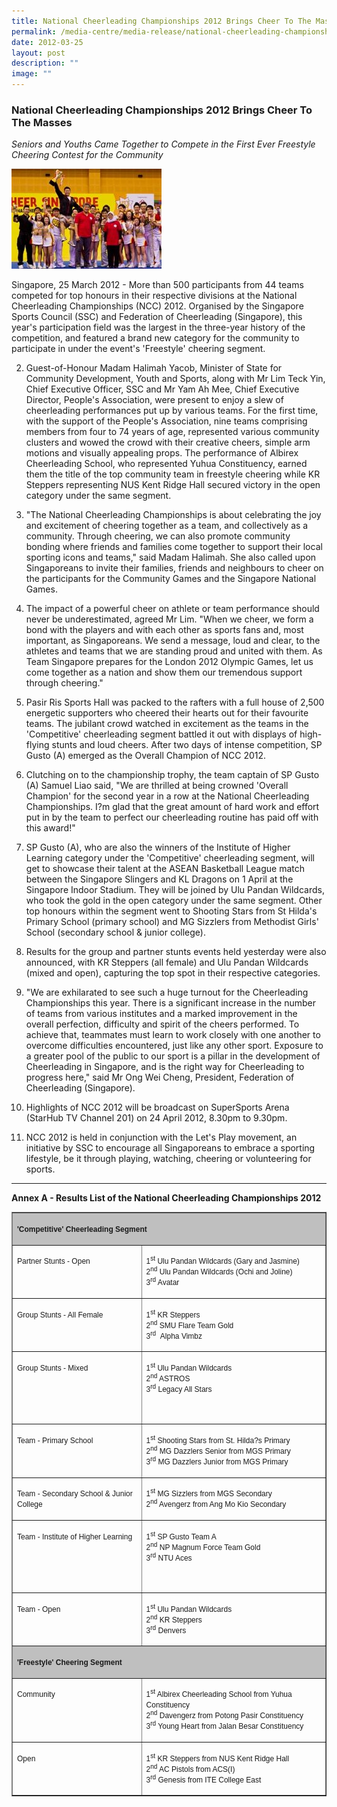 ```yaml
---
title: National Cheerleading Championships 2012 Brings Cheer To The Masses
permalink: /media-centre/media-release/national-cheerleading-championships-2012-brings-cheer-to-the-masses/
date: 2012-03-25
layout: post
description: ""
image: ""
---
```

### **National Cheerleading Championships 2012 Brings Cheer To The Masses**

*Seniors and Youths Came Together to Compete in the First Ever Freestyle Cheering Contest for the Community*

![](/images/Media%20Centre/Media%20Release/2012/Mar/cheerleading.gif)
	
Singapore, 25 March 2012 - More than 500 participants from 44 teams competed for top honours in their respective divisions at the National Cheerleading Championships (NCC) 2012. Organised by the Singapore Sports Council (SSC) and Federation of Cheerleading (Singapore), this year's participation field was the largest in the three-year history of the competition, and featured a brand new category for the community to participate in under the event's 'Freestyle' cheering segment.

2. Guest-of-Honour Madam Halimah Yacob, Minister of State for Community Development, Youth and Sports, along with Mr Lim Teck Yin, Chief Executive Officer, SSC and Mr Yam Ah Mee, Chief Executive Director, People's Association, were present to enjoy a slew of cheerleading performances put up by various teams. For the first time, with the support of the People's Association, nine teams comprising members from four to 74 years of age, represented various community clusters and wowed the crowd with their creative cheers, simple arm motions and visually appealing props. The performance of Albirex Cheerleading School, who represented Yuhua Constituency, earned them the title of the top community team in freestyle cheering while KR Steppers representing NUS Kent Ridge Hall secured victory in the open category under the same segment.

3. "The National Cheerleading Championships is about celebrating the joy and excitement of cheering together as a team, and collectively as a community. Through cheering, we can also promote community bonding where friends and families come together to support their local sporting icons and teams," said Madam Halimah. She also called upon Singaporeans to invite their families, friends and neighbours to cheer on the participants for the Community Games and the Singapore National Games.

4. The impact of a powerful cheer on athlete or team performance should never be underestimated, agreed Mr Lim. "When we cheer, we form a bond with the players and with each other as sports fans and, most important, as Singaporeans. We send a message, loud and clear, to the athletes and teams that we are standing proud and united with them. As Team Singapore prepares for the London 2012 Olympic Games, let us come together as a nation and show them our tremendous support through cheering."

5. Pasir Ris Sports Hall was packed to the rafters with a full house of 2,500 energetic supporters who cheered their hearts out for their favourite teams. The jubilant crowd watched in excitement as the teams in the 'Competitive' cheerleading segment battled it out with displays of high-flying stunts and loud cheers. After two days of intense competition, SP Gusto (A) emerged as the Overall Champion of NCC 2012.

6. Clutching on to the championship trophy, the team captain of SP Gusto (A) Samuel Liao said, "We are thrilled at being crowned 'Overall Champion' for the second year in a row at the National Cheerleading Championships. I?m glad that the great amount of hard work and effort put in by the team to perfect our cheerleading routine has paid off with this award!"

7. SP Gusto (A), who are also the winners of the Institute of Higher Learning category under the 'Competitive' cheerleading segment, will get to showcase their talent at the ASEAN Basketball League match between the Singapore Slingers and KL Dragons on 1 April at the Singapore Indoor Stadium. They will be joined by Ulu Pandan Wildcards, who took the gold in the open category under the same segment. Other top honours within the segment went to Shooting Stars from St Hilda's Primary School (primary school) and MG Sizzlers from Methodist Girls' School (secondary school & junior college).

8. Results for the group and partner stunts events held yesterday were also announced, with KR Steppers (all female) and Ulu Pandan Wildcards (mixed and open), capturing the top spot in their respective categories.

9. "We are exhilarated to see such a huge turnout for the Cheerleading Championships this year. There is a significant increase in the number of teams from various institutes and a marked improvement in the overall perfection, difficulty and spirit of the cheers performed. To achieve that, teammates must learn to work closely with one another to overcome difficulties encountered, just like any other sport. Exposure to a greater pool of the public to our sport is a pillar in the development of Cheerleading in Singapore, and is the right way for Cheerleading to progress here," said Mr Ong Wei Cheng, President, Federation of Cheerleading (Singapore).

10. Highlights of NCC 2012 will be broadcast on SuperSports Arena (StarHub TV Channel 201) on 24 April 2012, 8.30pm to 9.30pm.

11. NCC 2012 is held in conjunction with the Let's Play movement, an initiative by SSC to encourage all Singaporeans to embrace a sporting lifestyle, be it through playing, watching, cheering or volunteering for sports.

---

**Annex A - Results List of the National Cheerleading Championships 2012**

<table border="1" cellspacing="0" cellpadding="0" width="529">
    <tbody>
        <tr>
            <td colspan="2" valign="top" style="background-color: #bfbfbf;">
            <p style="line-height: normal;"><strong><span style="font-size: 9pt; font-family: Verdana, sans-serif;">'Competitive'
            Cheerleading Segment</span></strong></p>
            </td>
        </tr>
        <tr>
            <td valign="top" style="width: 214px;">
            <p style="line-height: normal;"><span style="font-size: 9pt; font-family: Verdana, sans-serif;">Partner
            Stunts - Open</span></p>
            </td>
            <td valign="top" style="width: 315px;">
            <p style="line-height: normal;"><span style="font-size: 9pt; font-family: Verdana, sans-serif;">1<sup>st</sup> <span class="SpellE">Ulu</span> <span class="SpellE">Pandan</span> Wildcards
            (Gary and Jasmine)<br>
            </span><span style="font-size: 9pt; font-family: Verdana, sans-serif;">2<sup>nd</sup> <span class="SpellE">Ulu</span> <span class="SpellE">Pandan</span> Wildcards
            (Ochi and <span class="SpellE">Joline</span>)<br>
            </span><span style="font-size: 9pt; font-family: Verdana, sans-serif;">3<sup>rd</sup> Avatar</span></p>
            <p style="line-height: normal;"></p>
            </td>
        </tr>
        <tr>
            <td valign="top" style="width: 214px;">
            <p style="line-height: normal;"><span style="font-size: 9pt; font-family: Verdana, sans-serif;">Group
            Stunts - All Female</span></p>
            </td>
            <td valign="top" style="width: 315px;">
            <p style="line-height: normal;"><span style="font-size: 9pt; font-family: Verdana, sans-serif;">1<sup>st</sup> KR Steppers<br>
            </span><span style="font-size: 9pt; font-family: Verdana, sans-serif;">2<sup>nd</sup> SMU Flare Team Gold<br>
            </span><span style="font-size: 9pt; font-family: Verdana, sans-serif;">3<sup>rd</sup> &nbsp;Alpha <span class="SpellE">Vimbz</span></span></p>
            <p style="line-height: normal;"></p>
            </td>
        </tr>
        <tr>
            <td valign="top" style="width: 214px;">
            <p style="line-height: normal;"><span style="font-size: 9pt; font-family: Verdana, sans-serif;">Group
            Stunts - Mixed </span></p>
            </td>
            <td valign="top" style="width: 315px;">
            <p style="line-height: normal;"><span style="font-size: 9pt; font-family: Verdana, sans-serif;">1<sup>st</sup> <span class="SpellE">Ulu</span> <span class="SpellE">Pandan</span> Wildcards<br>
            </span><span style="font-size: 9pt; font-family: Verdana, sans-serif;">2<sup>nd</sup> ASTROS<br>
            </span><span style="font-size: 9pt; font-family: Verdana, sans-serif;">3<sup>rd</sup> Legacy All Stars</span></p>
            <p style="line-height: normal;">
            <br>
            </p>
            </td>
        </tr>
        <tr>
            <td valign="top" style="width: 214px;">
            <p style="line-height: normal;"><span style="font-size: 9pt; font-family: Verdana, sans-serif;">Team
            - Primary School</span></p>
            </td>
            <td valign="top" style="width: 315px;">
            <p style="line-height: normal;"><span style="font-size: 9pt; font-family: Verdana, sans-serif;">1<sup>st</sup> Shooting Stars from St. Hilda?s Primary<br>
            </span><span style="font-size: 9pt; font-family: Verdana, sans-serif;">2<sup>nd</sup> MG Dazzlers Senior from MGS Primary<br>
            </span><span style="font-size: 9pt; font-family: Verdana, sans-serif;">3<sup>rd</sup> MG Dazzlers Junior from MGS Primary</span></p>
            <p style="line-height: normal;"></p>
            </td>
        </tr>
        <tr>
            <td valign="top" style="width: 214px;">
            <p style="line-height: normal;"><span style="font-size: 9pt; font-family: Verdana, sans-serif;">Team
            - Secondary School &amp; Junior College</span></p>
            </td>
            <td valign="top" style="width: 315px;">
            <p style="line-height: normal;"><span style="font-size: 9pt; font-family: Verdana, sans-serif;">1<sup>st</sup> MG Sizzlers from MGS Secondary<br>
            </span><span style="font-size: 9pt; font-family: Verdana, sans-serif;">2<sup>nd</sup> <span class="SpellE">Avengerz</span> from <span class="SpellE">Ang</span> Mo Kio
            Secondary</span></p>
            <p style="line-height: normal;"></p>
            </td>
        </tr>
        <tr>
            <td valign="top" style="width: 214px;">
            <p style="line-height: normal;"><span style="font-size: 9pt; font-family: Verdana, sans-serif;">Team
            - Institute of Higher Learning</span></p>
            </td>
            <td valign="top" style="width: 315px;">
            <p style="line-height: normal;"><span style="font-size: 9pt; font-family: Verdana, sans-serif;">1<sup>st</sup> SP Gusto Team A<br>
            </span><span style="font-size: 9pt; font-family: Verdana, sans-serif;">2<sup>nd</sup> NP Magnum Force Team Gold<br>
            </span><span style="font-size: 9pt; font-family: Verdana, sans-serif;">3<sup>rd</sup> <span class="SpellE">NTU</span> Aces</span></p>
            <p style="line-height: normal;">&nbsp;</p>
            </td>
        </tr>
        <tr>
            <td valign="top" style="width: 214px;">
            <p style="line-height: normal;"><span style="font-size: 9pt; font-family: Verdana, sans-serif;">Team
            - Open </span></p>
            </td>
            <td valign="top" style="width: 315px;">
            <p style="line-height: normal;"><span style="font-size: 9pt; font-family: Verdana, sans-serif;">1<sup>st</sup> <span class="SpellE">Ulu</span> <span class="SpellE">Pandan</span> Wildcards<br>
            </span><span style="font-size: 9pt; font-family: Verdana, sans-serif;">2<sup>nd</sup> KR Steppers<br>
            </span><span style="font-size: 9pt; font-family: Verdana, sans-serif;">3<sup>rd</sup> <span class="SpellE">Denvers</span></span></p>
            <p style="line-height: normal;"></p>
            </td>
        </tr>
        <tr>
            <td colspan="2" valign="top" style="background-color: #bfbfbf;">
            <p style="line-height: normal;"><strong><span style="font-size: 9pt; font-family: Verdana, sans-serif;">'Freestyle' Cheering Segment</span></strong></p>
            </td>
        </tr>
        <tr>
            <td valign="top" style="width: 214px;">
            <p style="line-height: normal;"><span style="font-size: 9pt; font-family: Verdana, sans-serif;">Community</span></p>
            </td>
            <td valign="top" style="width: 315px;">
            <p style="line-height: normal;"><span style="font-size: 9pt; font-family: Verdana, sans-serif;">1<sup>st</sup> <span class="SpellE">Albirex</span> Cheerleading School from <span class="SpellE">Yuhua</span> Constituency<br>
            </span><span style="font-size: 9pt; font-family: Verdana, sans-serif;">2<sup>nd</sup> <span class="SpellE">Davengerz</span> from <span class="SpellE">Potong</span> <span class="SpellE">Pasir</span> Constituency<br>
            </span><span style="font-size: 9pt; font-family: Verdana, sans-serif;">3<sup>rd</sup> Young Heart from <span class="SpellE">Jalan</span> <span class="SpellE">Besar</span> Constituency</span></p>
            <p style="line-height: normal;"></p>
            </td>
        </tr>
        <tr>
            <td valign="top" style="width: 214px;">
            <p style="line-height: normal;"><span style="font-size: 9pt; font-family: Verdana, sans-serif;">Open</span></p>
            </td>
            <td valign="top" style="width: 315px;">
            <p style="line-height: normal;"><span style="font-size: 9pt; font-family: Verdana, sans-serif;">1<sup>st</sup> KR Steppers from <span class="SpellE">NUS</span> Kent Ridge Hall<br>
            </span><span style="font-size: 9pt; font-family: Verdana, sans-serif;">2<sup>nd</sup> AC Pistols from ACS(I)<br>
            </span><span style="font-size: 9pt; font-family: Verdana, sans-serif;">3<sup>rd</sup> Genesis from <span class="SpellE">ITE</span> College East</span></p>
            <p style="line-height: normal;"></p>
            </td>
        </tr>
    </tbody>
</table>